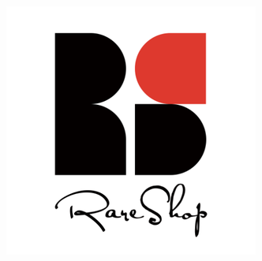 <p align="left">
  <img src="https://raw.githubusercontent.com/Rare-Shop/brandkit/main/assets/normal/Vertical.svg" alt="Logo">
</p>
